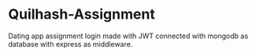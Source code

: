 # Quilhash-Assignment<br>
Dating app assignment login made with JWT connected with mongodb as database with express as middleware.
